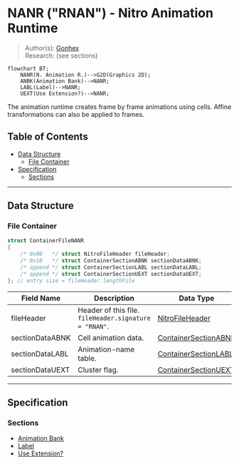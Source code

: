 # NANR ("RNAN") - Nitro Animation Runtime
> Author(s): [Gonhex](https://github.com/Gonhex) <br />
> Research: (see sections)

```mermaid
flowchart BT;
    NANR(N. Animation R.)-->G2D(Graphics 2D);
    ANBK(Animation Bank)-->NANR;
    LABL(Label)-->NANR;
    UEXT(Use Extension?)-->NANR;
```
The animation runtime creates frame by frame animations using cells. Affine transformations can also be applied to frames.

## Table of Contents
* [Data Structure](#data-structure)
  * [File Container](#file-container)
* [Specification](#specification)
  * [Sections](#sections)

---
## Data Structure

### File Container
```c
struct ContainerFileNANR
{
    /* 0x00   */ struct NitroFileHeader fileHeader;
    /* 0x10   */ struct ContainerSectionABNK sectionDataABNK;
    /* append */ struct ContainerSectionLABL sectionDataLABL;
    /* append */ struct ContainerSectionUEXT sectionDataUEXT;
}; // entry size = fileHeader.lengthFile
```
| Field Name      | Description                                                                             | Data Type    |
|-----------------|-----------------------------------------------------------------------------------------|--------------|
| fileHeader      | Header of this file. `fileHeader.signature = "RNAN"`.                       | [NitroFileHeader](../nitro_overview.md#nitro-file-header) |
| sectionDataABNK | Cell animation data.                                                        | [ContainerSectionABNK](section_abnk.md#section-container) |
| sectionDataLABL | Animation-name table.                                                            | [ContainerSectionLABL](section_labl.md#section-container) |
| sectionDataUEXT | Cluster flag.                                                               | [ContainerSectionUEXT](section_uext.md#section-container) |

---
## Specification

### Sections
* [Animation Bank](section_abnk.md)
* [Label](section_labl.md)
* [Use Extension?](section_uext.md)
